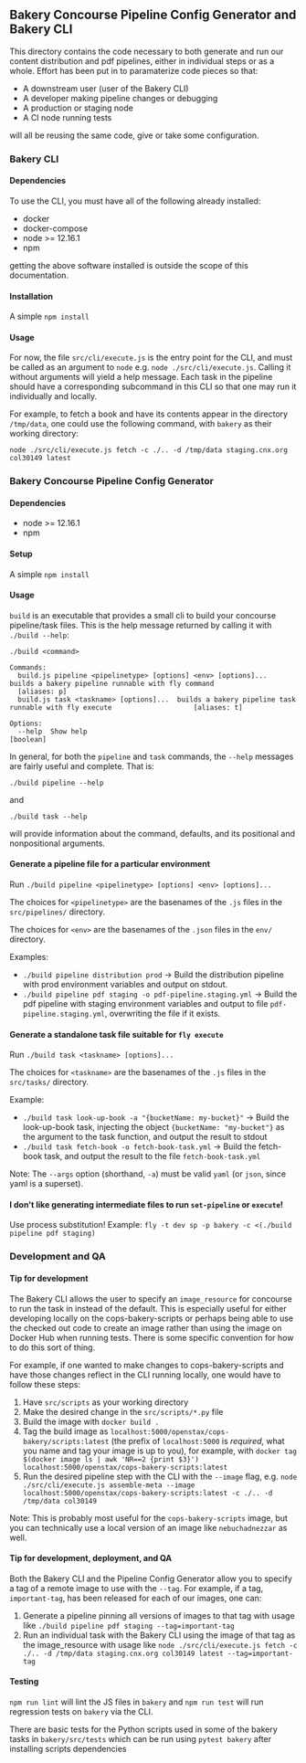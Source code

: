 ## Bakery Concourse Pipeline Config Generator and Bakery CLI

This directory contains the code necessary to both generate and run our content distribution and pdf pipelines, either in individual steps or as a whole. Effort has been put in to paramaterize code pieces so that:
- A downstream user (user of the Bakery CLI)
- A developer making pipeline changes or debugging
- A production or staging node
- A CI node running tests

will all be reusing the same code, give or take some configuration.

### Bakery CLI

#### Dependencies
To use the CLI, you must have all of the following already installed:
- docker
- docker-compose
- node >= 12.16.1
- npm

getting the above software installed is outside the scope of this documentation.

#### Installation
A simple `npm install`

#### Usage
For now, the file `src/cli/execute.js` is the entry point for the CLI, and must be called as an argument to `node` e.g. `node ./src/cli/execute.js`. Calling it without arguments will yield a help message. Each task in the pipeline should have a corresponding subcommand in this CLI so that one may run it individually and locally.

For example, to fetch a book and have its contents appear in the directory `/tmp/data`, one could use the following command, with `bakery` as their working directory:

`node ./src/cli/execute.js fetch -c ./.. -d /tmp/data staging.cnx.org col30149 latest`

### Bakery Concourse Pipeline Config Generator

#### Dependencies
- node >= 12.16.1
- npm

#### Setup
A simple `npm install`

#### Usage
`build` is an executable that provides a small cli to build your concourse pipeline/task files. This is the help message returned by calling it with `./build --help`:
```
./build <command>

Commands:
  build.js pipeline <pipelinetype> [options] <env> [options]...  builds a bakery pipeline runnable with fly command
  [aliases: p]
  build.js task <taskname> [options]...  builds a bakery pipeline task runnable with fly execute                    [aliases: t]

Options:
  --help  Show help                                                                                  [boolean]
```

In general, for both the `pipeline` and `task` commands, the `--help` messages are fairly useful and complete. That is:

`./build pipeline --help`

and

`./build task --help`

will provide information about the command, defaults, and its positional and nonpositional arguments.

#### Generate a pipeline file for a particular environment
Run `./build pipeline <pipelinetype> [options] <env> [options]...`

The choices for `<pipelinetype>` are the basenames of the `.js` files in the `src/pipelines/` directory.

The choices for `<env>` are the basenames of the `.json` files in the `env/` directory.

Examples:
- `./build pipeline distribution prod` -> Build the distribution pipeline with prod environment variables and output on stdout.
- `./build pipeline pdf staging -o pdf-pipeline.staging.yml` -> Build the pdf pipeline with staging environment variables and output to file `pdf-pipeline.staging.yml`, overwriting the file if it exists.

#### Generate a standalone task file suitable for `fly execute`
Run `./build task <taskname> [options]...`

The choices for `<taskname>` are the basenames of the `.js` files in the `src/tasks/` directory.

Example:
- `./build task look-up-book -a "{bucketName: my-bucket}"` -> Build the look-up-book task, injecting the object `{bucketName: "my-bucket"}` as the argument to the task function, and output the result to stdout
- `./build task fetch-book -o fetch-book-task.yml` -> Build the fetch-book task, and output the result to the file `fetch-book-task.yml`

Note: The `--args` option (shorthand, `-a`) must be valid `yaml` (or `json`, since yaml is a superset).

#### I don't like generating intermediate files to run `set-pipeline` or `execute`!
Use process substitution!
Example: `fly -t dev sp -p bakery -c <(./build pipeline pdf staging)`

### Development and QA

#### Tip for development

The Bakery CLI allows the user to specify an `image_resource` for concourse to run the task in instead of the default. This is especially useful for either developing locally on the cops-bakery-scripts or perhaps being able to use the checked out code to create an image rather than using the image on Docker Hub when running tests. There is some specific convention for how to do this sort of thing.

For example, if one wanted to make changes to cops-bakery-scripts and have those changes reflect in the CLI running locally, one would have to follow these steps:
1. Have `src/scripts` as your working directory
2. Make the desired change in the `src/scripts/*.py` file
3. Build the image with `docker build .`
4. Tag the build image as `localhost:5000/openstax/cops-bakery/scripts:latest` (the prefix of `localhost:5000` is *required*, what you name and tag your image is up to you), for example, with `docker tag $(docker image ls | awk 'NR==2 {print $3}') localhost:5000/openstax/cops-bakery-scripts:latest`
5. Run the desired pipeline step with the CLI with the `--image` flag, e.g. `node ./src/cli/execute.js assemble-meta --image localhost:5000/openstax/cops-bakery-scripts:latest -c ./.. -d /tmp/data col30149`

Note: This is probably most useful for the `cops-bakery-scripts` image, but you can technically use a local version of an image like `nebuchadnezzar` as well.

#### Tip for development, deployment, and QA

Both the Bakery CLI and the Pipeline Config Generator allow you to specify a tag of a remote image to use with the `--tag`. For example, if a tag, `important-tag`, has been released for each of our images, one can:
1. Generate a pipeline pinning all versions of images to that tag with usage like `./build pipeline pdf staging --tag=important-tag`
2. Run an individual task with the Bakery CLI using the image of that tag as the image_resource with usage like `node ./src/cli/execute.js fetch -c ./.. -d /tmp/data staging.cnx.org col30149 latest --tag=important-tag`

#### Testing
`npm run lint` will lint the JS files in `bakery` and `npm run test` will run regression tests on `bakery` via the CLI.

There are basic tests for the Python scripts used in some of the bakery tasks in `bakery/src/tests` which can be run using `pytest bakery` after installing scripts dependencies
